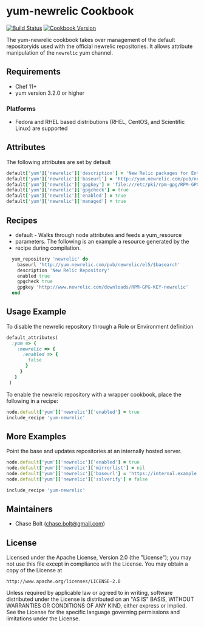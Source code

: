 # yum-newrelic Cookbook
[![Build Status](https://travis-ci.org/chasebolt/chef-yum-newrelic.svg?branch=master)](http://travis-ci.org/chasebolt/chef-yum-newrelic) [![Cookbook Version](https://img.shields.io/cookbook/v/yum-newrelic.svg)](https://supermarket.chef.io/cookbooks/yum-newrelic)

The yum-newrelic cookbook takes over management of the default repositoryids used with the official newrelic repositories. It allows attribute manipulation of the `newrelic` yum channel.

## Requirements
- Chef 11+
- yum version 3.2.0 or higher

### Platforms
- Fedora and RHEL based distributions (RHEL, CentOS, and Scientific Linux) are supported

## Attributes
The following attributes are set by default

```ruby
default['yum']['newrelic']['description'] = 'New Relic packages for Enterprise Linux 5 - $basearch'
default['yum']['newrelic']['baseurl'] = 'http://yum.newrelic.com/pub/newrelic/el5/$basearch'
default['yum']['newrelic']['gpgkey'] = 'file:///etc/pki/rpm-gpg/RPM-GPG-KEY-NewRelic'
default['yum']['newrelic']['gpgcheck'] = true
default['yum']['newrelic']['enabled'] = true
default['yum']['newrelic']['managed'] = true

```

## Recipes
- default - Walks through node attributes and feeds a yum_resource
- parameters. The following is an example a resource generated by the
- recipe during compilation.

```ruby
  yum_repository 'newrelic' do
    baseurl 'http://yum.newrelic.com/pub/newrelic/el5/$basearch'
    description 'New Relic Repository'
    enabled true
    gpgcheck true
    gpgkey 'http://www.newrelic.com/downloads/RPM-GPG-KEY-newrelic'
  end
```

## Usage Example
To disable the newrelic repository through a Role or Environment definition

```ruby
default_attributes(
  :yum => {
    :newrelic => {
      :enabled => {
        false
       }
     }
   }
 )
```

To enable the newrelic repository with a wrapper cookbook, place the following in a recipe:

```ruby
node.default['yum']['newrelic']['enabled'] = true
include_recipe 'yum-newrelic'
```

## More Examples
Point the base and updates repositories at an internally hosted server.

```ruby
node.default['yum']['newrelic']['enabled'] = true
node.default['yum']['newrelic']['mirrorlist'] = nil
node.default['yum']['newrelic']['baseurl'] = 'https://internal.example.com/newrelic/6/os/x86_64'
node.default['yum']['newrelic']['sslverify'] = false

include_recipe 'yum-newrelic'
```

## Maintainers

* Chase Bolt (<chase.bolt@gmail.com>)

## License
Licensed under the Apache License, Version 2.0 (the "License");
you may not use this file except in compliance with the License.
You may obtain a copy of the License at

    http://www.apache.org/licenses/LICENSE-2.0

Unless required by applicable law or agreed to in writing, software
distributed under the License is distributed on an "AS IS" BASIS,
WITHOUT WARRANTIES OR CONDITIONS OF ANY KIND, either express or implied.
See the License for the specific language governing permissions and
limitations under the License.

